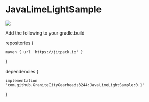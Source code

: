 # JavaLimeLightSample

[![](https://jitpack.io/v/GraniteCityGearheads3244/JavaLimeLightSample.svg)](https://jitpack.io/#GraniteCityGearheads3244/JavaLimeLightSample)

Add the following to your gradle.build

repositories {

    maven { url 'https://jitpack.io' }
    
}

dependencies {

    implementation 'com.github.GraniteCityGearheads3244:JavaLimeLightSample:0.1'
    
}
    
    
